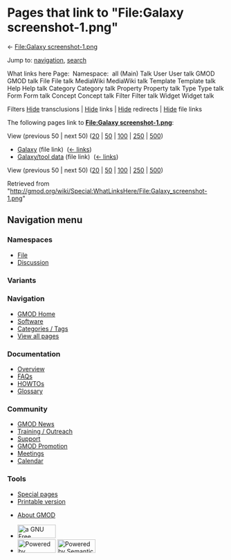 <div id="mw-page-base" class="noprint">

</div>

<div id="mw-head-base" class="noprint">

</div>

<div id="content" class="mw-body" role="main">

<span id="top"></span>

<div id="mw-js-message" style="display:none;">

</div>



# <span dir="auto">Pages that link to "File:Galaxy screenshot-1.png"</span>

<div id="bodyContent">

<div id="contentSub">

← [File:Galaxy
screenshot-1.png](/wiki/File:Galaxy_screenshot-1.png "File:Galaxy screenshot-1.png")

</div>

<div id="jump-to-nav" class="mw-jump">

Jump to: [navigation](#mw-navigation), [search](#p-search)

</div>

<div id="mw-content-text">

What links here Page:  Namespace:  all (Main) Talk User User talk GMOD
GMOD talk File File talk MediaWiki MediaWiki talk Template Template talk
Help Help talk Category Category talk Property Property talk Type Type
talk Form Form talk Concept Concept talk Filter Filter talk Widget
Widget talk

Filters
[Hide](/mediawiki/index.php?title=Special:WhatLinksHere/File:Galaxy_screenshot-1.png&hidetrans=1 "Special:WhatLinksHere/File:Galaxy screenshot-1.png")
transclusions \|
[Hide](/mediawiki/index.php?title=Special:WhatLinksHere/File:Galaxy_screenshot-1.png&hidelinks=1 "Special:WhatLinksHere/File:Galaxy screenshot-1.png")
links \|
[Hide](/mediawiki/index.php?title=Special:WhatLinksHere/File:Galaxy_screenshot-1.png&hideredirs=1 "Special:WhatLinksHere/File:Galaxy screenshot-1.png")
redirects \|
[Hide](/mediawiki/index.php?title=Special:WhatLinksHere/File:Galaxy_screenshot-1.png&hideimages=1 "Special:WhatLinksHere/File:Galaxy screenshot-1.png")
file links

The following pages link to **[File:Galaxy
screenshot-1.png](/wiki/File:Galaxy_screenshot-1.png "File:Galaxy screenshot-1.png")**:

View (previous 50 \| next 50)
([20](/mediawiki/index.php?title=Special:WhatLinksHere/File:Galaxy_screenshot-1.png&limit=20 "Special:WhatLinksHere/File:Galaxy screenshot-1.png")
\|
[50](/mediawiki/index.php?title=Special:WhatLinksHere/File:Galaxy_screenshot-1.png&limit=50 "Special:WhatLinksHere/File:Galaxy screenshot-1.png")
\|
[100](/mediawiki/index.php?title=Special:WhatLinksHere/File:Galaxy_screenshot-1.png&limit=100 "Special:WhatLinksHere/File:Galaxy screenshot-1.png")
\|
[250](/mediawiki/index.php?title=Special:WhatLinksHere/File:Galaxy_screenshot-1.png&limit=250 "Special:WhatLinksHere/File:Galaxy screenshot-1.png")
\|
[500](/mediawiki/index.php?title=Special:WhatLinksHere/File:Galaxy_screenshot-1.png&limit=500 "Special:WhatLinksHere/File:Galaxy screenshot-1.png"))

- [Galaxy](/wiki/Galaxy "Galaxy") (file link) ‎
  <span class="mw-whatlinkshere-tools">([←
  links](/mediawiki/index.php?title=Special:WhatLinksHere&target=Galaxy "Special:WhatLinksHere"))</span>
- [Galaxy/tool data](/wiki/Galaxy/tool_data "Galaxy/tool data") (file
  link) ‎ <span class="mw-whatlinkshere-tools">([←
  links](/mediawiki/index.php?title=Special:WhatLinksHere&target=Galaxy%2Ftool+data "Special:WhatLinksHere"))</span>

View (previous 50 \| next 50)
([20](/mediawiki/index.php?title=Special:WhatLinksHere/File:Galaxy_screenshot-1.png&limit=20 "Special:WhatLinksHere/File:Galaxy screenshot-1.png")
\|
[50](/mediawiki/index.php?title=Special:WhatLinksHere/File:Galaxy_screenshot-1.png&limit=50 "Special:WhatLinksHere/File:Galaxy screenshot-1.png")
\|
[100](/mediawiki/index.php?title=Special:WhatLinksHere/File:Galaxy_screenshot-1.png&limit=100 "Special:WhatLinksHere/File:Galaxy screenshot-1.png")
\|
[250](/mediawiki/index.php?title=Special:WhatLinksHere/File:Galaxy_screenshot-1.png&limit=250 "Special:WhatLinksHere/File:Galaxy screenshot-1.png")
\|
[500](/mediawiki/index.php?title=Special:WhatLinksHere/File:Galaxy_screenshot-1.png&limit=500 "Special:WhatLinksHere/File:Galaxy screenshot-1.png"))

</div>

<div class="printfooter">

Retrieved from
"<http://gmod.org/wiki/Special:WhatLinksHere/File:Galaxy_screenshot-1.png>"

</div>

<div id="catlinks" class="catlinks catlinks-allhidden">

</div>

<div class="visualClear">

</div>

</div>

</div>

<div id="mw-navigation">

## Navigation menu

<div id="mw-head">



<div id="left-navigation">

<div id="p-namespaces" class="vectorTabs" role="navigation"
aria-labelledby="p-namespaces-label">

### Namespaces

- <span id="ca-nstab-image"><a href="/wiki/File:Galaxy_screenshot-1.png" accesskey="c"
  title="View the file page [c]">File</a></span>
- <span id="ca-talk"><a
  href="/mediawiki/index.php?title=File_talk:Galaxy_screenshot-1.png&amp;action=edit&amp;redlink=1"
  accesskey="t"
  title="Discussion about the content page [t]">Discussion</a></span>

</div>

<div id="p-variants" class="vectorMenu emptyPortlet" role="navigation"
aria-labelledby="p-variants-label">

### 

### Variants[](#)

<div class="menu">

</div>

</div>

</div>

<div id="right-navigation">





</div>



</div>

</div>

</div>

<div id="mw-panel">

<div id="p-logo" role="banner">

<a href="/wiki/Main_Page"
style="background-image: url(http://gmod.org/images/GMOD-cogs.png);"
title="Visit the main page"></a>

</div>

<div id="p-Navigation" class="portal" role="navigation"
aria-labelledby="p-Navigation-label">

### Navigation

<div class="body">

- <span id="n-GMOD-Home">[GMOD Home](/wiki/Main_Page)</span>
- <span id="n-Software">[Software](/wiki/GMOD_Components)</span>
- <span id="n-Categories-.2F-Tags">[Categories /
  Tags](/wiki/Categories)</span>
- <span id="n-View-all-pages">[View all
  pages](/wiki/Special:AllPages)</span>

</div>

</div>

<div id="p-Documentation" class="portal" role="navigation"
aria-labelledby="p-Documentation-label">

### Documentation

<div class="body">

- <span id="n-Overview">[Overview](/wiki/Overview)</span>
- <span id="n-FAQs">[FAQs](/wiki/Category:FAQ)</span>
- <span id="n-HOWTOs">[HOWTOs](/wiki/Category:HOWTO)</span>
- <span id="n-Glossary">[Glossary](/wiki/Glossary)</span>

</div>

</div>

<div id="p-Community" class="portal" role="navigation"
aria-labelledby="p-Community-label">

### Community

<div class="body">

- <span id="n-GMOD-News">[GMOD News](/wiki/GMOD_News)</span>
- <span id="n-Training-.2F-Outreach">[Training /
  Outreach](/wiki/Training_and_Outreach)</span>
- <span id="n-Support">[Support](/wiki/Support)</span>
- <span id="n-GMOD-Promotion">[GMOD
  Promotion](/wiki/GMOD_Promotion)</span>
- <span id="n-Meetings">[Meetings](/wiki/Meetings)</span>
- <span id="n-Calendar">[Calendar](/wiki/Calendar)</span>

</div>

</div>

<div id="p-tb" class="portal" role="navigation"
aria-labelledby="p-tb-label">

### Tools

<div class="body">

- <span id="t-specialpages"><a href="/wiki/Special:SpecialPages" accesskey="q"
  title="A list of all special pages [q]">Special pages</a></span>
- <span id="t-print"><a
  href="/mediawiki/index.php?title=Special:WhatLinksHere/File:Galaxy_screenshot-1.png&amp;printable=yes"
  rel="alternate" accesskey="p"
  title="Printable version of this page [p]">Printable version</a></span>

</div>

</div>

</div>

</div>

<div id="footer" role="contentinfo">

- <span id="footer-places-about">[About
  GMOD](/wiki/GMOD:About "GMOD:About")</span>

<!-- -->

- <span id="footer-copyrightico">[<img src="http://www.gnu.org/graphics/gfdl-logo-small.png" width="88"
  height="31" alt="a GNU Free Documentation License" />](http://www.gnu.org/licenses/fdl-1.3.html)</span>
- <span id="footer-poweredbyico">[<img src="/mediawiki/skins/common/images/poweredby_mediawiki_88x31.png"
  width="88" height="31" alt="Powered by MediaWiki" />](//www.mediawiki.org/)
  [<img
  src="/mediawiki/extensions/SemanticMediaWiki/includes/../resources/images/smw_button.png"
  width="88" height="31" alt="Powered by Semantic MediaWiki" />](https://www.semantic-mediawiki.org/wiki/Semantic_MediaWiki)</span>

<div style="clear:both">

</div>

</div>
